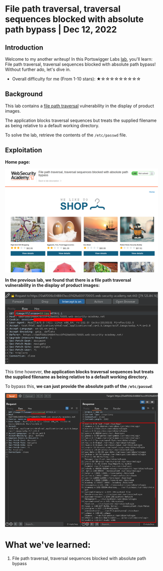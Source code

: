 # File path traversal, traversal sequences blocked with absolute path bypass | Dec 12, 2022

## Introduction

Welcome to my another writeup! In this Portswigger Labs [lab](https://portswigger.net/web-security/file-path-traversal/lab-absolute-path-bypass), you'll learn: File path traversal, traversal sequences blocked with absolute path bypass! Without further ado, let's dive in.

- Overall difficulty for me (From 1-10 stars): ★☆☆☆☆☆☆☆☆☆

## Background

This lab contains a [file path traversal](https://portswigger.net/web-security/file-path-traversal) vulnerability in the display of product images.

The application blocks traversal sequences but treats the supplied filename as being relative to a default working directory.

To solve the lab, retrieve the contents of the `/etc/passwd` file.

## Exploitation

**Home page:**

![](https://raw.githubusercontent.com/siunam321/CTF-Writeups/main/Portswigger-Labs/Directory-Traversal/DT-2/images/Pasted%20image%2020221212015318.png)

**In the previous lab, we found that there is a file path traversal vulnerability in the display of product images:**

![](https://raw.githubusercontent.com/siunam321/CTF-Writeups/main/Portswigger-Labs/Directory-Traversal/DT-2/images/Pasted%20image%2020221212015507.png)

This time however, **the application blocks traversal sequences but treats the supplied filename as being relative to a default working directory.**

To bypass this, **we can just provide the absolute path of the `/etc/passwd`**:

![](https://raw.githubusercontent.com/siunam321/CTF-Writeups/main/Portswigger-Labs/Directory-Traversal/DT-2/images/Pasted%20image%2020221212015741.png)

# What we've learned:

1. File path traversal, traversal sequences blocked with absolute path bypass
